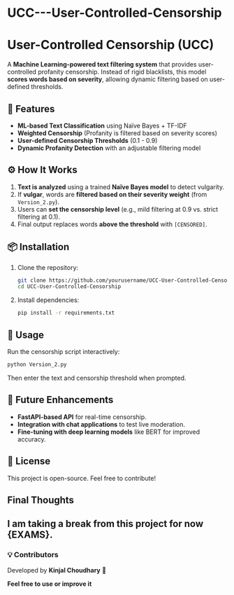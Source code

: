 # UCC---User-Controlled-Censorship

# User-Controlled Censorship (UCC)

A **Machine Learning-powered text filtering system** that provides user-controlled profanity censorship. Instead of rigid blacklists, this model **scores words based on severity**, allowing dynamic filtering based on user-defined thresholds.

## 🚀 Features
- **ML-based Text Classification** using Naïve Bayes + TF-IDF
- **Weighted Censorship** (Profanity is filtered based on severity scores)
- **User-defined Censorship Thresholds** (0.1 - 0.9)
- **Dynamic Profanity Detection** with an adjustable filtering model

## ⚙️ How It Works
1. **Text is analyzed** using a trained **Naïve Bayes model** to detect vulgarity.
2. If **vulgar**, words are **filtered based on their severity weight** (from `Version_2.py`).
3. Users can **set the censorship level** (e.g., mild filtering at 0.9 vs. strict filtering at 0.1).
4. Final output replaces words **above the threshold** with `[CENSORED]`.

## 📦 Installation
1. Clone the repository:
   ```bash
   git clone https://github.com/yourusername/UCC-User-Controlled-Censorship.git
   cd UCC-User-Controlled-Censorship
   ```
2. Install dependencies:
   ```bash
   pip install -r requirements.txt
   ```

## 🚀 Usage
Run the censorship script interactively:
```bash
python Version_2.py
```
Then enter the text and censorship threshold when prompted.

## 🔬 Future Enhancements
- **FastAPI-based API** for real-time censorship.
- **Integration with chat applications** to test live moderation.
- **Fine-tuning with deep learning models** like BERT for improved accuracy.

## 📜 License
This project is open-source. Feel free to contribute!

## Final Thoughts
I am taking a break from this project for now {EXAMS}.
---
### 💡 Contributors
Developed by **Kinjal Choudhary** 🎯

**Feel free to use or improve it**

